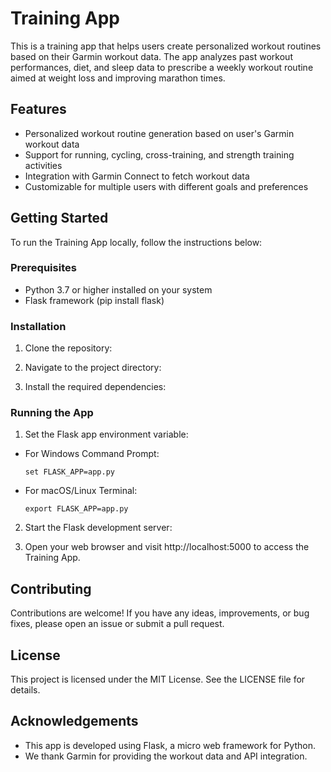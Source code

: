 # Training App

This is a training app that helps users create personalized workout routines based on their Garmin workout data. The app analyzes past workout performances, diet, and sleep data to prescribe a weekly workout routine aimed at weight loss and improving marathon times.

## Features

- Personalized workout routine generation based on user's Garmin workout data
- Support for running, cycling, cross-training, and strength training activities
- Integration with Garmin Connect to fetch workout data
- Customizable for multiple users with different goals and preferences

## Getting Started

To run the Training App locally, follow the instructions below:

### Prerequisites

- Python 3.7 or higher installed on your system
- Flask framework (pip install flask)

### Installation

1. Clone the repository:

2. Navigate to the project directory:

3. Install the required dependencies:

### Running the App

1. Set the Flask app environment variable:
- For Windows Command Prompt:
  ```
  set FLASK_APP=app.py
  ```

- For macOS/Linux Terminal:
  ```
  export FLASK_APP=app.py
  ```

2. Start the Flask development server:

3. Open your web browser and visit http://localhost:5000 to access the Training App.

## Contributing

Contributions are welcome! If you have any ideas, improvements, or bug fixes, please open an issue or submit a pull request.

## License

This project is licensed under the MIT License. See the LICENSE file for details.

## Acknowledgements

- This app is developed using Flask, a micro web framework for Python.
- We thank Garmin for providing the workout data and API integration.
